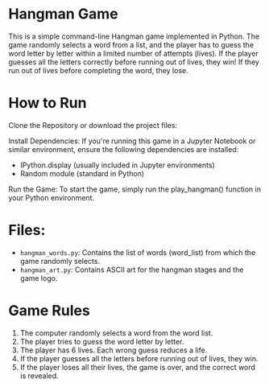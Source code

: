 
# Hangman Game
This is a simple command-line Hangman game implemented in Python. The game randomly selects a word from a list, and the player has to guess the word letter by letter within a limited number of attempts (lives). If the player guesses all the letters correctly before running out of lives, they win! If they run out of lives before completing the word, they lose.

# How to Run
Clone the Repository or download the project files:

Install Dependencies: If you're running this game in a Jupyter Notebook or similar environment, ensure the following dependencies are installed:

- IPython.display (usually included in Jupyter environments)
- Random module (standard in Python)


Run the Game: To start the game, simply run the play_hangman() function in your Python environment.

# Files:

- `hangman_words.py`: Contains the list of words (word_list) from which the game randomly selects.
- `hangman_art.py`: Contains ASCII art for the hangman stages and the game logo.

# Game Rules
1. The computer randomly selects a word from the word list.
1. The player tries to guess the word letter by letter.
1. The player has 6 lives. Each wrong guess reduces a life.
1. If the player guesses all the letters before running out of lives, they win.
1. If the player loses all their lives, the game is over, and the correct word is revealed.
